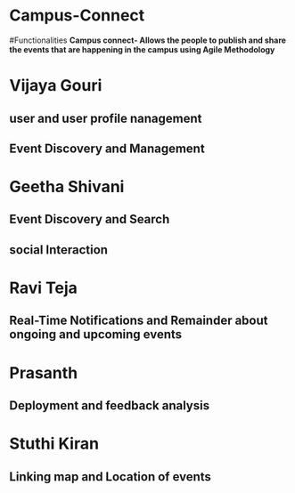 # Campus-Connect
#Functionalities 
<b> Campus connect- Allows the people to publish and share the events that are happening in the campus using Agile Methodology <b>

# Vijaya Gouri
## user and user profile nanagement
## Event Discovery and Management
# Geetha Shivani
## Event Discovery and Search
## social Interaction
# Ravi Teja
## Real-Time Notifications and Remainder about ongoing and upcoming events
# Prasanth
## Deployment and feedback analysis
# Stuthi Kiran
## Linking map and Location of events
